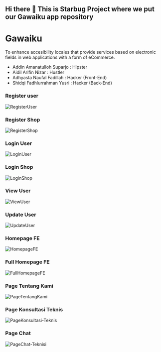 ## Hi there 👋 This is Starbug Project where we put our Gawaiku app repository

# Gawaiku
To enhance accesibility locales that provide services based on electronic fields in web applications with a form of eCommerce.

- Addin Amanatulloh Suparjo  : Hipster 
- Aidil Arifin Nizar 	   : Hustler
- Adhyasta Naufal Fadillah   : Hacker (Front-End)
- Shidqi Fadhlurrahman Yusri : Hacker (Back-End)
<!--

**Here are some ideas to get you started:**

🙋‍♀️ A short introduction - what is your organization all about?
🌈 Contribution guidelines - how can the community get involved?
👩‍💻 Useful resources - where can the community find your docs? Is there anything else the community should know?
🍿 Fun facts - what does your team eat for breakfast?
🧙 Remember, you can do mighty things with the power of [Markdown](https://docs.github.com/github/writing-on-github/getting-started-with-writing-and-formatting-on-github/basic-writing-and-formatting-syntax)
-->

### Register user
![RegisterUser](https://github.com/Starbug-Hackfest2023/.github/blob/main/profile/RegisterUser.jpeg) 

### Register Shop
![RegisterShop](https://github.com/Starbug-Hackfest2023/.github/blob/main/profile/RegisterShop.jpeg)

### Login User
![LoginUser](https://github.com/Starbug-Hackfest2023/.github/blob/main/profile/LoginUser.jpeg)

### Login Shop
![LoginShop](https://github.com/Starbug-Hackfest2023/.github/blob/main/profile/LoginShop.jpeg)

### View User
![ViewUser](https://github.com/Starbug-Hackfest2023/.github/blob/main/profile/ViewUser.jpeg)

### Update User
![UpdateUser](https://github.com/Starbug-Hackfest2023/.github/blob/main/profile/UpdateUser.jpeg)

### Homepage FE
![HomepageFE](https://github.com/Starbug-Hackfest2023/.github/blob/main/profile/HomepageFE.jpeg)

### Full Homepage FE
![FullHomepageFE](https://github.com/Starbug-Hackfest2023/.github/blob/main/profile/FullHomepageFE.jpeg)

### Page Tentang Kami
![PageTentangKami](https://github.com/Starbug-Hackfest2023/.github/blob/main/profile/PageTentangKami.jpeg)

### Page Konsultasi Teknis
![PageKonsultasi-Teknis](https://github.com/Starbug-Hackfest2023/.github/blob/main/profile/PageKonsultasi-Teknis.jpeg)

### Page Chat
![PageChat-Teknisi](https://github.com/Starbug-Hackfest2023/.github/blob/main/profile/PageChat-Teknisi.jpeg)
